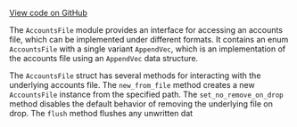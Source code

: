 [View code on GitHub](https://github.com/solana-labs/solana/blob/master/runtime/src/accounts_file.rs)

The `AccountsFile` module provides an interface for accessing an accounts file, which can be implemented under different formats. It contains an enum `AccountsFile` with a single variant `AppendVec`, which is an implementation of the accounts file using an `AppendVec` data structure. 

The `AccountsFile` struct has several methods for interacting with the underlying accounts file. The `new_from_file` method creates a new `AccountsFile` instance from the specified path. The `set_no_remove_on_drop` method disables the default behavior of removing the underlying file on drop. The `flush` method flushes any unwritten dat
